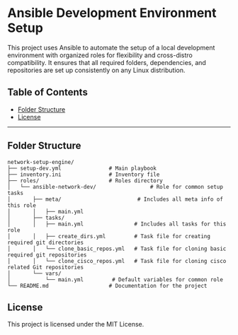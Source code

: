 # Ansible Development Environment Setup

This project uses Ansible to automate the setup of a local development environment with organized roles for flexibility and cross-distro compatibility. It ensures that all required folders, dependencies, and repositories are set up consistently on any Linux distribution.

## Table of Contents

- [Folder Structure](#folder-structure)
- [License](#license)

---

## Folder Structure

```plaintext
network-setup-engine/
├── setup-dev.yml               # Main playbook
├── inventory.ini               # Inventory file
├── roles/                      # Roles directory
│   └── ansible-network-dev/                 # Role for common setup tasks
│       ├── meta/                        # Includes all meta info of this role
│       │   ├── main.yml
│       ├── tasks/
│       │   ├── main.yml                # Includes all tasks for this role
│       │   ├── create_dirs.yml         # Task file for creating required git directories
│       │   └── clone_basic_repos.yml   # Task file for cloning basic required git repositories
│       │   └── clone_cisco_repos.yml   # Task file for cloning cisco related Git repositories
│       └── vars/
│           └── main.yml         # Default variables for common role
└── README.md                   # Documentation for the project
```

## License

This project is licensed under the MIT License.
